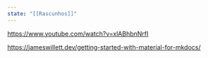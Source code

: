 ```yaml
---
state: "[[Rascunhos]]"
---
```

https://www.youtube.com/watch?v=xlABhbnNrfI

https://jameswillett.dev/getting-started-with-material-for-mkdocs/